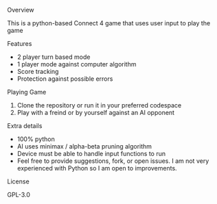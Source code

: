 Overview

This is a python-based Connect 4 game that uses user input to play the game

Features
 - 2 player turn based mode
 - 1 player mode against computer algorithm
 - Score tracking
 - Protection against possible errors

Playing Game
1. Clone the repository or run it in your preferred codespace
2. Play with a freind or by yourself against an AI opponent

Extra details
- 100% python
- AI uses minimax / alpha-beta pruning algorithm
- Device must be able to handle input functions to run
- Feel free to provide suggestions, fork, or open issues. I am
not very experienced with Python so I am open to improvements.

License

GPL-3.0
